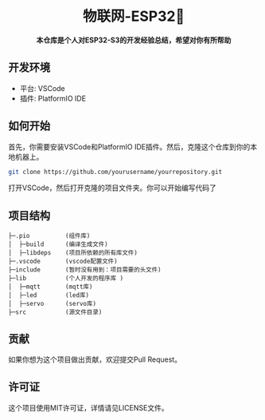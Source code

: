 <h1 align="center" >物联网-ESP32🎉</h1>

<div align="center">
  <p>
    <strong>本仓库是个人对ESP32-S3的开发经验总结，希望对你有所帮助</strong><br>


  </p>
</div>


## 开发环境

- 平台: VSCode
- 插件: PlatformIO IDE

## 如何开始

首先，你需要安装VSCode和PlatformIO IDE插件。然后，克隆这个仓库到你的本地机器上。

```bash
git clone https://github.com/yourusername/yourrepository.git
``` 
打开VSCode，然后打开克隆的项目文件夹。你可以开始编写代码了


## 项目结构

```
├─.pio		    (组件库)
│  ├─build		(编译生成文件)
│  ├─libdeps	(项目所依赖的所有库文件)
├─.vscode		(vscode配置文件)
├─include		(暂时没有用到：项目需要的头文件)
├─lib			(个人开发的程序库 )
│  ├─mqtt		(mqtt库)
│  ├─led		(led库)
│  ├─servo		(servo库)
├─src			(源文件目录)

```


## 贡献
 如果你想为这个项目做出贡献，欢迎提交Pull Request。


## 许可证
这个项目使用MIT许可证，详情请见LICENSE文件。